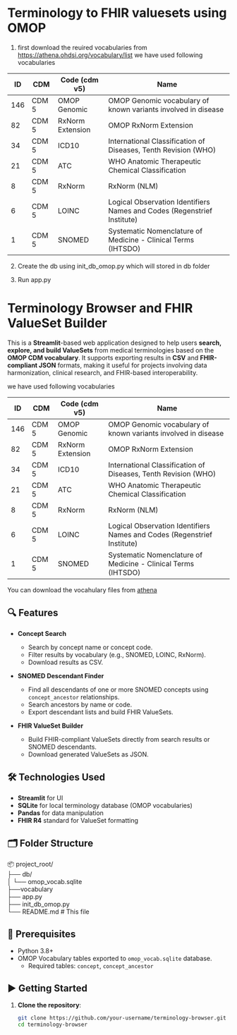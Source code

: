 # Terminology to FHIR valuesets using OMOP 

1. first download the reuired vocabularies from https://athena.ohdsi.org/vocabulary/list
we have used following vocabularies

|ID|	CDM|	Code (cdm v5)|	Name|
|----|------|-----|-----|
|146|	CDM 5|	OMOP Genomic|	OMOP Genomic vocabulary of known variants involved in disease|
|82|	CDM 5|	RxNorm Extension|	OMOP RxNorm Extension|
|34|	CDM 5|	ICD10|	International Classification of Diseases, Tenth Revision (WHO)|
|21|	CDM 5|	ATC|	WHO Anatomic Therapeutic Chemical Classification|
|8|	CDM 5|	RxNorm|	RxNorm (NLM)|
|6|	CDM 5|	LOINC|	Logical Observation Identifiers Names and Codes (Regenstrief Institute)|
|1|	CDM 5|	SNOMED|	Systematic Nomenclature of Medicine - Clinical Terms (IHTSDO)|

2. Create the db using init_db_omop.py which will stored in db folder 

3. Run app.py 

# Terminology Browser and FHIR ValueSet Builder

This is a **Streamlit**-based web application designed to help users **search, explore, and build ValueSets** from medical terminologies based on the **OMOP CDM vocabulary**. It supports exporting results in **CSV** and **FHIR-compliant JSON** formats, making it useful for projects involving data harmonization, clinical research, and FHIR-based interoperability.

we have used following vocabularies

|ID|	CDM|	Code (cdm v5)|	Name|
|----|------|-----|-----|
|146|	CDM 5|	OMOP Genomic|	OMOP Genomic vocabulary of known variants involved in disease|
|82|	CDM 5|	RxNorm Extension|	OMOP RxNorm Extension|
|34|	CDM 5|	ICD10|	International Classification of Diseases, Tenth Revision (WHO)|
|21|	CDM 5|	ATC|	WHO Anatomic Therapeutic Chemical Classification|
|8|	CDM 5|	RxNorm|	RxNorm (NLM)|
|6|	CDM 5|	LOINC|	Logical Observation Identifiers Names and Codes (Regenstrief Institute)|
|1|	CDM 5|	SNOMED|	Systematic Nomenclature of Medicine - Clinical Terms (IHTSDO)|

You can download the vocahulary files from [athena](https://athena.ohdsi.org/vocabulary/list)

## 🔍 Features

- **Concept Search**
  - Search by concept name or concept code.
  - Filter results by vocabulary (e.g., SNOMED, LOINC, RxNorm).
  - Download results as CSV.

- **SNOMED Descendant Finder**
  - Find all descendants of one or more SNOMED concepts using `concept_ancestor` relationships.
  - Search ancestors by name or code.
  - Export descendant lists and build FHIR ValueSets.

- **FHIR ValueSet Builder**
  - Build FHIR-compliant ValueSets directly from search results or SNOMED descendants.
  - Download generated ValueSets as JSON.

## 🛠️ Technologies Used

- **Streamlit** for UI
- **SQLite** for local terminology database (OMOP vocabularies)
- **Pandas** for data manipulation
- **FHIR R4** standard for ValueSet formatting

## 🗂️ Folder Structure
📦 project_root/ <br>
├── db/ <br>
│   └── omop_vocab.sqlite         <br> 
├──vocabulary <br> 
├── app.py       <br>
├── init_db_omop.py <br>
└── README.md                    # This file


## 🧱 Prerequisites

- Python 3.8+
- OMOP Vocabulary tables exported to `omop_vocab.sqlite` database.
  - Required tables: `concept`, `concept_ancestor`

## ▶️ Getting Started

1. **Clone the repository**:

   ```bash
   git clone https://github.com/your-username/terminology-browser.git
   cd terminology-browser